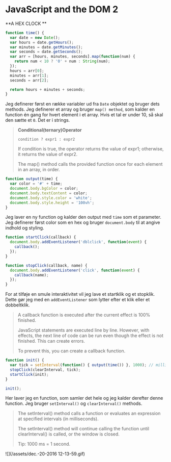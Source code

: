 # JavaScript and the DOM 2

**A HEX CLOCK **

```js
function time() {
  var date = new Date();
  var hours = date.getHours();
  var minutes = date.getMinutes();
  var seconds = date.getSeconds();
  var arr = [hours, minutes, seconds].map(function(num) {
    return num < 10 ? '0' + num : String(num);
  });
  hours = arr[0];
  minutes = arr[1];
  seconds = arr[2];

  return hours + minutes + seconds;
}
```

Jeg definerer først en række variabler ud fra `Date` objektet og bruger dets methods. Jeg definerer et array og bruger `map() method`, som kalder en function én gang for hvert element i et array. Hvis et tal er under 10, så skal den sætte et `0`. Det er i strings.

> **Conditional\(ternary\)Operator**
>
> `condition ? expr1 : expr2`
>
> If condition is true, the operator returns the value of expr1; otherwise, it returns the value of expr2.
>
> The map\(\) method calls the provided function once for each element in an array, in order.

```js
function output(time) {
  var color = '#' + time;
  document.body.bgColor = color;
  document.body.textContent = color;
  document.body.style.color = 'white';
  document.body.style.height = '100vh';
}
```

Jeg laver en ny function og kalder den output med `time` som et parameter. Jeg definerer først color som en hex og bruger `document.body` til at angive indhold og styling.

```js
function startClick(callback) {
  document.body.addEventListener('dblclick', function(event) {
    callback();
  });
}

function stopClick(callback, name) {
  document.body.addEventListener('click', function(event) {
    callback(name);
  });
}
```

For at tilføje en smule interaktivitet vil jeg lave et startklik og et stopklik. Dette gør jeg med en `addEventListener` som lytter efter et klik eller et dobbeltklik.

> A callback function is executed after the current effect is 100% finished.
>
> JavaScript statements are executed line by line. However, with effects, the next line of code can be run even though the effect is not finished. This can create errors.
>
> To prevent this, you can create a callback function.

```js
function init() {
  var tick = setInterval(function() { output(time()) }, 1000); // milliseconds
  stopClick(clearInterval, tick);
  startClick(init);
}

init();
```

Her laver jeg en function, som samler det hele og jeg kalder derefter denne function. Jeg bruger `setInterval()` og `clearInterval()` methods.

> The setInterval\(\) method calls a function or evaluates an expression at specified intervals \(in milliseconds\).
>
> The setInterval\(\) method will continue calling the function until clearInterval\(\) is called, or the window is closed.
>
> Tip: 1000 ms = 1 second.

![](/assets/dec.-20-2016 12-13-59.gif)

